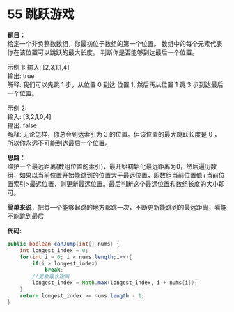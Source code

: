 # 55 跳跃游戏
**题目：**  
给定一个非负整数数组，你最初位于数组的第一个位置。
数组中的每个元素代表你在该位置可以跳跃的最大长度。
判断你是否能够到达最后一个位置。

示例 1:
输入: [2,3,1,1,4]  
输出: true  
解释: 我们可以先跳 1 步，从位置 0 到达 位置 1, 然后再从位置 1 跳 3 步到达最后一个位置。

示例 2:  
输入: [3,2,1,0,4]  
输出: false  
解释: 无论怎样，你总会到达索引为 3 的位置。但该位置的最大跳跃长度是 0 ， 所以你永远不可能到达最后一个位置。




**思路：**  
维护一个最远距离(数组位置的索引)，最开始初始化最远距离为0，然后遍历数组，如果以当前位置开始能跳到的位置大于最远位置，即数组当前位置值+当前位置索引>最远位置，则更新最远位置。最后判断这个最远位置和数组长度的大小即可。  

**简单来说**，把每一个能够起跳的地方都跳一次，不断更新能跳到的最远距离，看能不能跳到最后

**代码:**  
```Java
public boolean canJump(int[] nums) {
    int longest_index = 0;
    for(int i = 0; i < nums.length;i++){
        if(i > longest_index)
            break;
        //更新最长距离
        longest_index = Math.max(longest_index, i + nums[i]);
    }
    return longest_index >= nums.length - 1;
}
```
